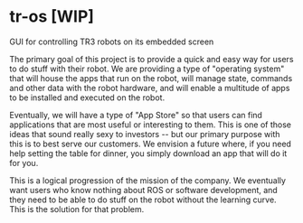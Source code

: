 # tr-os [WIP]
GUI for controlling TR3 robots on its embedded screen

The primary goal of this project is to provide a quick and easy way for users to do stuff with their robot. We are providing a type of "operating system" that will house the apps that run on the robot, will manage state, commands and other data with the robot hardware, and will enable a multitude of apps to be installed and executed on the robot.

Eventually, we will have a type of "App Store" so that users can find applications that are most useful or interesting to them. This is one of those ideas that sound really sexy to investors -- but our primary purpose with this is to best serve our customers. We envision a future where, if you need help setting the table for dinner, you simply download an app that will do it for you.

This is a logical progression of the mission of the company. We eventually want users who know nothing about ROS or software development, and they need to be able to do stuff on the robot without the learning curve. This is the solution for that problem.
